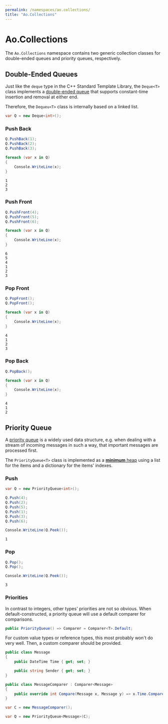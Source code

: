 ```yaml
---
permalink: /namespaces/ao.collections/
title: "Ao.Collections"
---
```


# Ao.Collections

The `Ao.Collections` namespace contains two generic collection classes for double-ended queues and priority queues, respectively.

## Double-Ended Queues

Just like the `deque` type in the C++ Standard Template Library, the `Deque<T>` class implements a [double-ended queue](https://en.wikipedia.org/wiki/Double-ended_queue) that supports constant-time insertion and removal at either end. 

Therefore, the `Dequeu<T>` class is internally based on a linked list.

```csharp
var Q = new Deque<int>();
```

### Push Back

```csharp
Q.PushBack(1);
Q.PushBack(2);
Q.PushBack(3);

foreach (var x in Q)
{
    Console.WriteLine(x);
}
```

```console
1
2
3
```

### Push Front

```csharp
Q.PushFront(4);
Q.PushFront(5);
Q.PushFront(6);

foreach (var x in Q)
{
    Console.WriteLine(x);
}
```

```console
6
5
4
1
2
3
```

### Pop Front

```csharp
Q.PopFront();
Q.PopFront();

foreach (var x in Q)
{
    Console.WriteLine(x);
}
```

```console
4
1
2
3
```

### Pop Back

```csharp
Q.PopBack();

foreach (var x in Q)
{
    Console.WriteLine(x);
}
```

```console
4
1
2
```

## Priority Queue

A [priority queue](https://en.wikipedia.org/wiki/Priority_queue) is a widely used data structure, e.g. when dealing with a stream of incoming messages in such a way, that important messages are processed first.

The `PriorityQueue<T>`  class is implemented as a [**minimum** heap](https://en.wikipedia.org/wiki/Heap_(data_structure)) using a list for the items and a dictionary for the items' indexes.

### Push

```csharp
var Q = new PriorityQueue<int>();

Q.Push(4);
Q.Push(2);
Q.Push(5);
Q.Push(1);
Q.Push(3);
Q.Push(6);

Console.WriteLine(Q.Peek());
```

```console
1
```

### Pop

```csharp
Q.Pop();
Q.Pop();

Console.WriteLine(Q.Peek());
```

```console
3
```

### Priorities

In contrast to integers, other types' priorities are not so obvious. When default-constructed, a priority queue will use a default comparer for comparisons. 

```csharp
public PriorityQueue() => Comparer = Comparer<T>.Default;
```

For custom value types or reference types, this most probably won't do very well. Then, a custom comparer should be provided.

```csharp
public class Message
{
    public DateTime Time { get; set; }

    public string Sender { get; set; }
}

public class MessageComparer : Comparer<Message>
{
    public override int Compare(Message x, Message y) => x.Time.CompareTo(y.Time);
}
```

```csharp
var C = new MessageComparer();

var Q = new PriorityQueue<Message>(C);
```